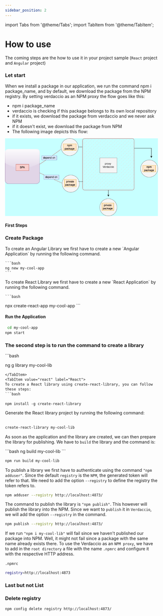 ```yaml
---
sidebar_position: 2
---
```


import Tabs from '@theme/Tabs';
import TabItem from '@theme/TabItem';

# How to use
The coming steps are the how to use it in your project sample (`React` project and `Angular` project)

### Let start
When we install a package in our application, we run the command npm i package_name, and by default, we download the package from the NPM registry. By setting verdaccio as an NPM proxy the flow goes like this:
- npm i package_name
- verdaccio is checking if this package belongs to its own local repository
- if it exists, we download the package from verdaccio and we never ask NPM
- if it doesn't exist, we download the package from NPM
- The following image depicts this flow:


![SPA](../tutorial-basics/img/verdaccio.drawio.png)


#### First Steps
### Create Package




<Tabs>
  <TabItem value="inangular" label="Angular" default>
  To create an Angular Library we first have to create a new `Angular Application`  by running the following command.

    ```bash
    ng new my-cool-app
    ```
  </TabItem>
  <TabItem value="inreact" label="React">
  To create  React Library we first have to create a new `React Application`  by running the following command.

    ```bash
npx create-react-app my-cool-app
    ```
  </TabItem>
</Tabs>

#### Run the Application
 ```bash
  cd my-cool-app
npm start
```

### The second step is to run the command to create a library

<Tabs>
<TabItem value="angular" label="Angular" default>
```bash

ng g library my-cool-lib
```
</TabItem>
<TabItem value="react" label="React">
To create a React library using create-react-library, you can follow these steps:
```bash

npm install -g create-react-library
```

Generate the React library project by running the following command:

```bash

create-react-library my-cool-lib
```
</TabItem>
</Tabs>

As soon as the application and the library are created, we can then prepare the library for publishing. 
We have to `build` the library and the command is:

<Tabs>
<TabItem value="angular" label="Angular" default>
```bash
ng build my-cool-lib
```
</TabItem>
<TabItem value="react" label="React">

```bash
npm run build my-cool-lib
```
</TabItem>
</Tabs>

To publish a library we first have to authenticate using the command `"npm adduser"`. Since the default `registry` is the `NPM`, the generated token will refer to that. We need to add the option `--registry` to define the registry the token refers to.

```bash
npm adduser --registry http://localhost:4873/
```

​The command to publish the library is `"npm publish"`. This however will publish the library into the NPM. Since we want to `publish` it in `Verdaccio`, we will add the option `--registry` in the command.
```bash
npm publish --registry http://localhost:4873/
```

If we run `"npm i my-cool-lib"` will fail since we haven't published our package into NPM. Well, it might not fail since a package with the same name already exists there. 
To use the Verdaccio as an `NPM proxy`, we have to add in the `root directory` a file with the name `.npmrc` and configure it with the respective HTTP address.

`.npmrc`
```bash
registry=http://localhost:4873
```

### Last but not List 
### Delete registry
```bash
npm config delete registry http://localhost:4873/
```